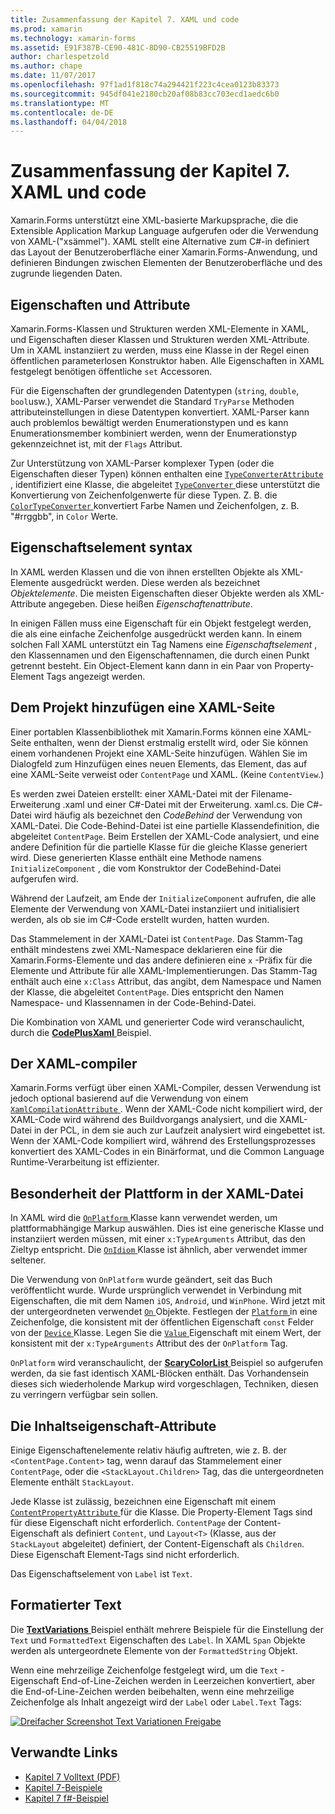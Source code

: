 ```yaml
---
title: Zusammenfassung der Kapitel 7. XAML und code
ms.prod: xamarin
ms.technology: xamarin-forms
ms.assetid: E91F387B-CE90-481C-8D90-CB25519BFD2B
author: charlespetzold
ms.author: chape
ms.date: 11/07/2017
ms.openlocfilehash: 97f1ad1f818c74a294421f223c4cea0123b83373
ms.sourcegitcommit: 945df041e2180cb20af08b83cc703ecd1aedc6b0
ms.translationtype: MT
ms.contentlocale: de-DE
ms.lasthandoff: 04/04/2018
---
```

# <a name="summary-of-chapter-7-xaml-vs-code"></a>Zusammenfassung der Kapitel 7. XAML und code

Xamarin.Forms unterstützt eine XML-basierte Markupsprache, die die Extensible Application Markup Language aufgerufen oder die Verwendung von XAML-("xsämmel"). XAML stellt eine Alternative zum C#-in definiert das Layout der Benutzeroberfläche einer Xamarin.Forms-Anwendung, und definieren Bindungen zwischen Elementen der Benutzeroberfläche und des zugrunde liegenden Daten.

## <a name="properties-and-attributes"></a>Eigenschaften und Attribute

Xamarin.Forms-Klassen und Strukturen werden XML-Elemente in XAML, und Eigenschaften dieser Klassen und Strukturen werden XML-Attribute. Um in XAML instanziiert zu werden, muss eine Klasse in der Regel einen öffentlichen parameterlosen Konstruktor haben. Alle Eigenschaften in XAML festgelegt benötigen öffentliche `set` Accessoren.

Für die Eigenschaften der grundlegenden Datentypen (`string`, `double`, `bool`usw.), XAML-Parser verwendet die Standard `TryParse` Methoden attributeinstellungen in diese Datentypen konvertiert. XAML-Parser kann auch problemlos bewältigt werden Enumerationstypen und es kann Enumerationsmember kombiniert werden, wenn der Enumerationstyp gekennzeichnet ist, mit der `Flags` Attribut.

Zur Unterstützung von XAML-Parser komplexer Typen (oder die Eigenschaften dieser Typen) können enthalten eine [ `TypeConverterAttribute` ](https://developer.xamarin.com/api/type/Xamarin.Forms.TypeConverterAttribute/) , identifiziert eine Klasse, die abgeleitet [ `TypeConverter` ](https://developer.xamarin.com/api/type/Xamarin.Forms.TypeConverter/) diese unterstützt die Konvertierung von Zeichenfolgenwerte für diese Typen. Z. B. die [ `ColorTypeConverter` ](https://developer.xamarin.com/api/type/Xamarin.Forms.ColorTypeConverter/) konvertiert Farbe Namen und Zeichenfolgen, z. B. "#rrggbb", in `Color` Werte.

## <a name="property-element-syntax"></a>Eigenschaftselement syntax

In XAML werden Klassen und die von ihnen erstellten Objekte als XML-Elemente ausgedrückt werden. Diese werden als bezeichnet *Objektelemente*. Die meisten Eigenschaften dieser Objekte werden als XML-Attribute angegeben. Diese heißen *Eigenschaftenattribute*.

In einigen Fällen muss eine Eigenschaft für ein Objekt festgelegt werden, die als eine einfache Zeichenfolge ausgedrückt werden kann. In einem solchen Fall XAML unterstützt ein Tag Namens eine *Eigenschaftselement* , den Klassennamen und den Eigenschaftennamen, die durch einen Punkt getrennt besteht. Ein Object-Element kann dann in ein Paar von Property-Element Tags angezeigt werden.

## <a name="adding-a-xaml-page-to-your-project"></a>Dem Projekt hinzufügen eine XAML-Seite

Einer portablen Klassenbibliothek mit Xamarin.Forms können eine XAML-Seite enthalten, wenn der Dienst erstmalig erstellt wird, oder Sie können einem vorhandenen Projekt eine XAML-Seite hinzufügen. Wählen Sie im Dialogfeld zum Hinzufügen eines neuen Elements, das Element, das auf eine XAML-Seite verweist oder `ContentPage` und XAML. (Keine `ContentView`.)

Es werden zwei Dateien erstellt: einer XAML-Datei mit der Filename-Erweiterung .xaml und einer C#-Datei mit der Erweiterung. xaml.cs. Die C#-Datei wird häufig als bezeichnet den *CodeBehind* der Verwendung von XAML-Datei. Die Code-Behind-Datei ist eine partielle Klassendefinition, die abgeleitet `ContentPage`. Beim Erstellen der XAML-Code analysiert, und eine andere Definition für die partielle Klasse für die gleiche Klasse generiert wird. Diese generierten Klasse enthält eine Methode namens `InitializeComponent` , die vom Konstruktor der CodeBehind-Datei aufgerufen wird.

Während der Laufzeit, am Ende der `InitializeComponent` aufrufen, die alle Elemente der Verwendung von XAML-Datei instanziiert und initialisiert werden, als ob sie im C#-Code erstellt wurden, hatten wurden.

Das Stammelement in der XAML-Datei ist `ContentPage`. Das Stamm-Tag enthält mindestens zwei XML-Namespace deklarieren eine für die Xamarin.Forms-Elemente und das andere definieren eine `x` -Präfix für die Elemente und Attribute für alle XAML-Implementierungen. Das Stamm-Tag enthält auch eine `x:Class` Attribut, das angibt, dem Namespace und Namen der Klasse, die abgeleitet `ContentPage`. Dies entspricht den Namen Namespace- und Klassennamen in der Code-Behind-Datei.

Die Kombination von XAML und generierter Code wird veranschaulicht, durch die [ **CodePlusXaml** ](https://github.com/xamarin/xamarin-forms-book-samples/tree/master/Chapter07) Beispiel.

## <a name="the-xaml-compiler"></a>Der XAML-compiler

Xamarin.Forms verfügt über einen XAML-Compiler, dessen Verwendung ist jedoch optional basierend auf die Verwendung von einem [ `XamlCompilationAttribute` ](https://developer.xamarin.com/api/type/Xamarin.Forms.Xaml.XamlCompilationAttribute/). Wenn der XAML-Code nicht kompiliert wird, der XAML-Code wird während des Buildvorgangs analysiert, und die XAML-Datei in der PCL, in dem sie auch zur Laufzeit analysiert wird eingebettet ist. Wenn der XAML-Code kompiliert wird, während des Erstellungsprozesses konvertiert des XAML-Codes in ein Binärformat, und die Common Language Runtime-Verarbeitung ist effizienter.

## <a name="platform-specificity-in-the-xaml-file"></a>Besonderheit der Plattform in der XAML-Datei

In XAML wird die [ `OnPlatform` ](https://developer.xamarin.com/api/type/Xamarin.Forms.OnPlatform%3CT%3E/) Klasse kann verwendet werden, um plattformabhängige Markup auswählen. Dies ist eine generische Klasse und instanziiert werden müssen, mit einer `x:TypeArguments` Attribut, das den Zieltyp entspricht. Die [ `OnIdiom` ](https://developer.xamarin.com/api/type/Xamarin.Forms.OnIdiom%3CT%3E/) Klasse ist ähnlich, aber verwendet immer seltener.

Die Verwendung von `OnPlatform` wurde geändert, seit das Buch veröffentlicht wurde. Wurde ursprünglich verwendet in Verbindung mit Eigenschaften, die mit dem Namen `iOS`, `Android`, und `WinPhone`. Wird jetzt mit der untergeordneten verwendet [ `On` ](https://developer.xamarin.com/api/type/Xamarin.Forms.On/) Objekte. Festlegen der [ `Platform` ](https://developer.xamarin.com/api/property/Xamarin.Forms.On.Platform/) in eine Zeichenfolge, die konsistent mit der öffentlichen Eigenschaft `const` Felder von der [ `Device` ](https://developer.xamarin.com/api/type/Xamarin.Forms.Device/) Klasse. Legen Sie die [ `Value` ](https://developer.xamarin.com/api/property/Xamarin.Forms.On.Value/) Eigenschaft mit einem Wert, der konsistent mit der `x:TypeArguments` Attribut des der `OnPlatform` Tag.

`OnPlatform` wird veranschaulicht, der [ **ScaryColorList** ](https://github.com/xamarin/xamarin-forms-book-samples/tree/master/Chapter07/ScaryColorList) Beispiel so aufgerufen werden, da sie fast identisch XAML-Blöcken enthält. Das Vorhandensein dieses sich wiederholende Markup wird vorgeschlagen, Techniken, diesen zu verringern verfügbar sein sollen.

## <a name="the-content-property-attributes"></a>Die Inhaltseigenschaft-Attribute

Einige Eigenschaftenelemente relativ häufig auftreten, wie z. B. der `<ContentPage.Content>` tag, wenn darauf das Stammelement einer `ContentPage`, oder die `<StackLayout.Children>` Tag, das die untergeordneten Elemente enthält `StackLayout`.

Jede Klasse ist zulässig, bezeichnen eine Eigenschaft mit einem [ `ContentPropertyAttribute` ](https://developer.xamarin.com/api/type/Xamarin.Forms.ContentPropertyAttribute/) für die Klasse. Die Property-Element Tags sind für diese Eigenschaft nicht erforderlich. `ContentPage` der Content-Eigenschaft als definiert `Content`, und `Layout<T>` (Klasse, aus der `StackLayout` abgeleitet) definiert, der Content-Eigenschaft als `Children`. Diese Eigenschaft Element-Tags sind nicht erforderlich.

Das Eigenschaftselement von `Label` ist `Text`.

## <a name="formatted-text"></a>Formatierter Text

Die [ **TextVariations** ](https://github.com/xamarin/xamarin-forms-book-samples/tree/master/Chapter07/TextVariations) Beispiel enthält mehrere Beispiele für die Einstellung der `Text` und `FormattedText` Eigenschaften des `Label`. In XAML `Span` Objekte werden als untergeordnete Elemente von der `FormattedString` Objekt.

 Wenn eine mehrzeilige Zeichenfolge festgelegt wird, um die `Text` -Eigenschaft End-of-Line-Zeichen werden in Leerzeichen konvertiert, aber die End-of-Line-Zeichen werden beibehalten, wenn eine mehrzeilige Zeichenfolge als Inhalt angezeigt wird der `Label` oder `Label.Text` Tags:

 [![Dreifacher Screenshot Text Variationen Freigabe](images/ch07fg03-small.png "formatierten Text Variationen")](images/ch07fg03-large.png#lightbox "formatierten Text Varianten")



## <a name="related-links"></a>Verwandte Links

- [Kapitel 7 Volltext (PDF)](https://download.xamarin.com/developer/xamarin-forms-book/XamarinFormsBook-Ch07-Apr2016.pdf)
- [Kapitel 7-Beispiele](https://github.com/xamarin/xamarin-forms-book-samples/tree/master/Chapter07)
- [Kapitel 7 f#-Beispiel](https://github.com/xamarin/xamarin-forms-book-samples/tree/master/Chapter07/FS/CodePlusXaml)
